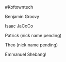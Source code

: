 #Koftowntech

Benjamin Groovy 

Isaac JaCoCo

Patrick (nick name pending)

Theo (nick name pending)

Emmanuel Shebang!
